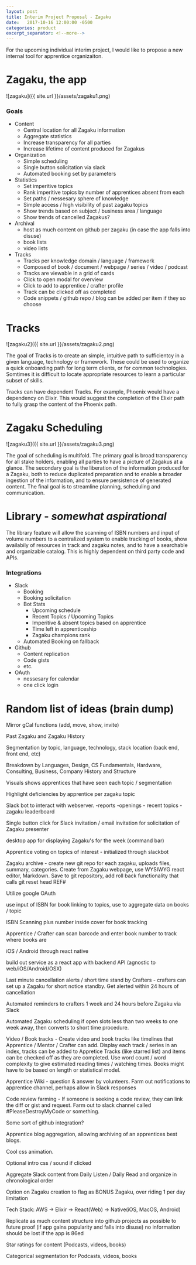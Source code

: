 ```yaml
---
layout: post
title: Interim Project Proposal - Zagaku
date:   2017-10-16 12:00:00 -0500
categories: product
excerpt_separator: <!--more-->
---
```


For the upcoming individual interim project, I would like to propose a new internal tool for apprentice organizaiton.

# Zagaku, the app

![zagaku]({{ site.url }}/assets/zagaku1.png)

<!--more-->

### Goals

- Content
  - Central location for all Zagaku information
  - Aggregate statistics
  - Increase transparency for all parties
  - Increase lifetime of content produced for Zagakus
- Organization
  - Simple scheduling
  - Single button solicitation via slack
  - Automated booking set by parameters
- Statistics
  - Set imperitive topics
  - Rank imperitive topics by number of apprentices absent from each
  - Set paths / nessesary sphere of knowledge
  - Simple access / high visibility of past zagaku topics
  - Show trends based on subject / business area / language
  - Show trends of cancelled Zagakus?
- Archival
  - host as much content on github per zagaku (in case the app falls into disuse)
  - book lists
  - video lists
- Tracks
  - Tracks per knowledge domain / language / framework
  - Composed of book / document / webpage / series / video / podcast
  - Tracks are viewable in a grid of cards
  - Click to open modal for overview
  - Click to add to apprentice / crafter profile
  - Track can be clicked off as completed
  - Code snippets / github repo / blog can be added per item if they so choose

# Tracks

![zagaku2]({{ site.url }}/assets/zagaku2.png)

The goal of Tracks is to create an simple, intuitive path to sufficientcy in a given language, technology or framework.  These could be used to organize a quick onboarding path for long term clients, or for common technologies.  Somtimes it is difficult to locate appropriate resources to learn a particular subset of skills.

Tracks can have dependent Tracks.  For example, Phoenix would have a dependency on Elixir.  This would suggest the completion of the Elixir path to fully grasp the content of the Phoenix path.

# Zagaku Scheduling

![zagaku3]({{ site.url  }}/assets/zagaku3.png)

The goal of scheduling is multifold. The primary goal is broad transparency for all stake holders, enabling all parties to have a picture of Zagakus at a glance. The secondary goal is the liberation of the information produced for a Zagaku, both to reduce duplicated preparation and to enable a broader ingestion of the information, and to ensure persistence of generated content. The final goal is to streamline planning, scheduling and communication.

# Library - _somewhat aspirational_

The library feature will allow the scanning of ISBN numbers and input of volume numbers to a centralized system to enable tracking of books, show availabily of resources in track and zagaku notes, and to have a searchable and organizable catalog. This is highly dependent on third party code and APIs.

### Integrations

- Slack
  - Booking
  - Booking solicitation
  - Bot Stats
    - Upcoming schedule
    - Recent Topics / Upcoming Topics
    - Imperitive & absent topics based on apprentice
    - Time left in apprenticeship
    - Zagaku champions rank
  - Automated Booking on fallback
- Github
  - Content replication
  - Code gists
  - etc.
- OAuth
  - nessesary for calendar
  - one click login

# Random list of ideas (brain dump)


Mirror gCal functions (add, move, show, invite)

Past Zagaku and Zagaku History

Segmentation by topic, language, technology, stack location (back end, front end, etc)

Breakdown by Languages, Design, CS Fundamentals, Hardware, Consulting, Business, Company History and Structure

Visuals shows apprentices that have seen each topic / segmentation

Highlight deficiencies by apprentice per zagaku topic

Slack bot to interact with webserver. -reports -openings - recent topics -zagaku leaderboard

Single button click for Slack invitation / email invitation for solicitation of Zagaku presenter

desktop app for displaying Zagaku's for the week (command bar)

Apprentice voting on topics of interest - initialized through slackbot

Zagaku archive - create new git repo for each zagaku, uploads files, summary, categories. Create from Zagaku webpage, use WYSIWYG react editor, Markdown. Save to git repository, add roll back functionality that calls git reset head REF#

Utilize google OAuth

use input of ISBN for book linking to topics, use to aggregate data on books / topic

ISBN Scanning plus number inside cover for book tracking

Apprentice / Crafter can scan barcode and enter book number to track where books are

iOS / Android through react native

build out service as a react app with backend API (agnostic to web/iOS/Android/OSX)

Last minute cancellation alerts / short time stand by Crafters - crafters can set up a Zagaku for short notice standby. Get alerted within 24 hours of cancellation

Automated reminders to crafters 1 week and 24 hours before Zagaku via Slack

Automated Zagaku scheduling if open slots less than two weeks to one week away, then converts to short time procedure.

Video / Book tracks - Create video and book tracks like timelines that Apprentice / Mentor / Crafter can add. Display each track / series in an index, tracks can be added to Appretice Tracks (like starred list) and items can be checked off as they are completed. Use word count / word complexity to give estimated reading times / watching times. Books might have to be based on length or statistical model.

Apprentice Wiki - question & answer by volunteers. Farm out notifications to apprentice channel, perhaps allow in Slack responses

Code review farming - If someone is seeking a code review, they can link the diff or gist and request. Farm out to slack channel called #PleaseDestroyMyCode or something.

Some sort of github integration?

Apprentice blog aggregation, allowing archiving of an apprentices best blogs.

Cool css animation.

Optional intro css / sound if clicked

Aggregate Slack content from Daily Listen / Daily Read and organize in chronological order

Option on Zagaku creation to flag as BONUS Zagaku, over riding 1 per day limitation

Tech Stack: AWS -> Elixir -> React(Web) -> Native(iOS, MacOS, Android)

Replicate as much content structure into github projects as possible to future proof (if app gains popularity and falls into disuse) no information should be lost if the app is 86ed

Star ratings for content (Podcasts, videos, books)

Categorical segmentation for Podcasts, videos, books


